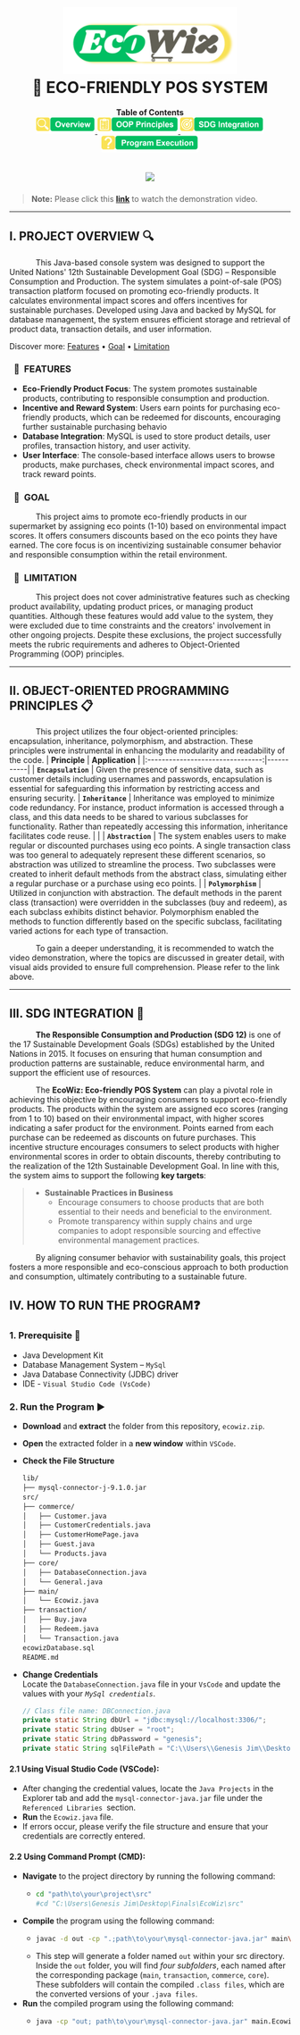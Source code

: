 <h1 align ="center">
  <br>
  <img src="images/logo.png" alt="icon" height="120" /img> 
  <br>
  <strong>
  🛒 ECO-FRIENDLY POS SYSTEM
  </strong>
  <br>
</h1>

<p align="center">
  <strong>
  Table of Contents
  </strong>
  <br>
  <a href="#i-project-overview">
    <img src="images/overview.png" alt="icon" height="30" >
  </a>
  <a href="#ii-object-oriented-programming-principles">
    <img src="images/principles.png" alt="icon" height="30" >
  </a>
  <a href="#iii-sdg-integration">
    <img src="images/integration.png" alt="icon" height="30" >
  </a>
  <a href="#iv-how-to-run-the-program">
    <img src="images/execution.png" alt="icon" height="30" >
  </a>
</p>

<h2 align = "center">
        <a href = "https://drive.google.com/drive/u/3/folders/1MlFnAPzaqlr_FCRhPzARKhxZGPCtOl6U">
        <img src = https://github.com/jimcsy/EcoWiz/blob/main/images/loop.gif>
        </a>
</h2>

> **Note:**
> Please click this <a href="https://drive.google.com/drive/u/3/folders/1MlFnAPzaqlr_FCRhPzARKhxZGPCtOl6U"><strong>link</strong></a> to watch the demonstration video.
___
## I. PROJECT OVERVIEW&nbsp;🔍
&nbsp;&nbsp;&nbsp;&nbsp;&nbsp;&nbsp;&nbsp;&nbsp;&nbsp;&nbsp;&nbsp;&nbsp;This Java-based console system was designed to support the United Nations' 12th Sustainable Development Goal (SDG) – Responsible Consumption and Production. The system simulates a point-of-sale (POS) transaction platform focused on promoting eco-friendly products. It calculates environmental impact scores and offers incentives for sustainable purchases. Developed using Java and backed by MySQL for database management, the system ensures efficient storage and retrieval of product data, transaction details, and user information.

Discover more: [Features](#features) • [Goal](#goal) • [Limitation](#limitation)

###  &nbsp;&nbsp;🔑&nbsp;&nbsp;**FEATURES**
- **Eco-Friendly Product Focus**: The system promotes sustainable products, contributing to responsible consumption and production.
- **Incentive and Reward System**: Users earn points for purchasing eco-friendly products, which can be redeemed for discounts, encouraging further sustainable purchasing behavio
- **Database Integration**: MySQL is used to store product details, user profiles, transaction history, and user activity.
- **User Interface**: The console-based interface allows users to browse products, make purchases, check environmental impact scores, and track reward points.

###   &nbsp;&nbsp;🥅&nbsp;&nbsp;**GOAL**
&nbsp;&nbsp;&nbsp;&nbsp;&nbsp;&nbsp;&nbsp;&nbsp;&nbsp;&nbsp;&nbsp;&nbsp;This project aims to promote eco-friendly products in our supermarket by assigning eco points (1-10) based on environmental impact scores. It offers consumers discounts based on the eco points they have earned. The core focus is on incentivizing sustainable consumer behavior and responsible consumption within the retail environment.

###   &nbsp;&nbsp;🚧&nbsp;&nbsp;**LIMITATION**
&nbsp;&nbsp;&nbsp;&nbsp;&nbsp;&nbsp;&nbsp;&nbsp;&nbsp;&nbsp;&nbsp;&nbsp;This project does not cover administrative features such as checking product availability, updating product prices, or managing product quantities. Although these features would add value to the system, they were excluded due to time constraints and the creators' involvement in other ongoing projects. Despite these exclusions, the project successfully meets the rubric requirements and adheres to Object-Oriented Programming (OOP) principles.
___
## II. OBJECT-ORIENTED PROGRAMMING PRINCIPLES&nbsp;📋
&nbsp;&nbsp;&nbsp;&nbsp;&nbsp;&nbsp;&nbsp;&nbsp;&nbsp;&nbsp;&nbsp;&nbsp;This project utilizes the four object-oriented principles: encapsulation, inheritance, polymorphism, and abstraction. These principles were instrumental in enhancing the modularity and readability of the code.
| **Principle**    | **Application**  |
|:--------------------------------:|-----------|
| **`Encapsulation`**       | Given the presence of sensitive data, such as customer details including usernames and passwords, encapsulation is essential for safeguarding this information by restricting access and ensuring security.
| **`Inheritance`**     | Inheritance was employed to minimize code redundancy. For instance, product information is accessed through a class, and this data needs to be shared to various subclasses for functionality. Rather than repeatedly accessing this information, inheritance facilitates code reuse.   |  |
| **`Abstraction`**          | The system enables users to make regular or discounted purchases using eco points. A single transaction class was too general to adequately represent these different scenarios, so abstraction was utilized to streamline the process. Two subclasses were created to inherit default methods from the abstract class, simulating either a regular purchase or a purchase using eco points.    |
| **`Polymorphism`**      | Utilized in conjunction with abstraction. The default methods in the parent class (transaction) were overridden in the subclasses (buy and redeem), as each subclass exhibits distinct behavior. Polymorphism enabled the methods to function differently based on the specific subclass, facilitating varied actions for each type of transaction.

&nbsp;&nbsp;&nbsp;&nbsp;&nbsp;&nbsp;&nbsp;&nbsp;&nbsp;&nbsp;&nbsp;&nbsp;To gain a deeper understanding, it is recommended to watch the video demonstration, where the topics are discussed in greater detail, with visual aids provided to ensure full comprehension. Please refer to the link above.
___
## III. SDG INTEGRATION&nbsp;🎯
&nbsp;&nbsp;&nbsp;&nbsp;&nbsp;&nbsp;&nbsp;&nbsp;&nbsp;&nbsp;&nbsp;&nbsp;**The Responsible Consumption and Production (SDG 12)** is one of the 17 Sustainable Development Goals (SDGs) established by the United Nations in 2015. It focuses on ensuring that human consumption and production patterns are sustainable, reduce environmental harm, and support the efficient use of resources.

&nbsp;&nbsp;&nbsp;&nbsp;&nbsp;&nbsp;&nbsp;&nbsp;&nbsp;&nbsp;&nbsp;&nbsp;The **EcoWiz: Eco-friendly POS System** can play a pivotal role in achieving this objective by encouraging consumers to support eco-friendly products. The products within the system are assigned eco scores (ranging from 1 to 10) based on their environmental impact, with higher scores indicating a safer product for the environment. Points earned from each purchase can be redeemed as discounts on future purchases. This incentive structure encourages consumers to select products with higher environmental scores in order to obtain discounts, thereby contributing to the realization of the 12th Sustainable Development Goal. In line with this, the system aims to support the following **key targets**:

> + **Sustainable Practices in Business**
>    + Encourage consumers to choose products that are both essential to their needs and beneficial to the environment.
>    + Promote transparency within supply chains and urge companies to adopt responsible sourcing and effective environmental management practices.

&nbsp;&nbsp;&nbsp;&nbsp;&nbsp;&nbsp;&nbsp;&nbsp;&nbsp;&nbsp;&nbsp;&nbsp;By aligning consumer behavior with sustainability goals, this project fosters a more responsible and eco-conscious approach to both production and consumption, ultimately contributing to a sustainable future.


## IV. HOW TO RUN THE PROGRAM❓

### 1. **Prerequisite**&nbsp;🧩
  + Java Development Kit
  + Database Management System – `MySql`
  + Java Database Connectivity (JDBC) driver
  + IDE - `Visual Studio Code (VsCode)`


### 2. **Run the Program**&nbsp;▶️ 
- **Download** and **extract** the folder from this repository, `ecowiz.zip`.
- **Open** the extracted folder in a **new window** within `VSCode`.
- **Check the File Structure**
  ```bash
  lib/
  ├── mysql-connector-j-9.1.0.jar
  src/
  ├── commerce/
  │   ├── Customer.java
  │   ├── CustomerCredentials.java
  │   ├── CustomerHomePage.java
  │   ├── Guest.java
  │   └── Products.java
  ├── core/
  │   ├── DatabaseConnection.java
  │   └── General.java
  ├── main/
  │   └── Ecowiz.java
  ├── transaction/
  │   ├── Buy.java
  │   ├── Redeem.java
  │   └── Transaction.java
  ecowizDatabase.sql
  README.md
  ```

- **Change Credentials** <br>
Locate the `DatabaseConnection.java` file in your `VsCode` and update the values with your *`MySql credentials`*.

  ```java
  // Class file name: DBConnection.java
  private static String dbUrl = "jdbc:mysql://localhost:3306/";
  private static String dbUser = "root";
  private static String dbPassword = "genesis";  
  private static String sqlFilePath = "C:\\Users\\Genesis Jim\\Desktop\\OOP_Finals - Copy (2)\\ecowizDatabase.sql"; 
  ```
#### 2.1 **Using Visual Studio Code (VSCode):**
  - After changing the credential values, locate the `Java Projects` in the Explorer tab and add the `mysql-connector-java.jar` file under the `Referenced Libraries `section.
  - **Run** the `Ecowiz.java` file.
  - If errors occur, please verify the file structure and ensure that your credentials are correctly entered.

#### 2.2 Using Command Prompt (CMD):
- **Navigate** to the project directory by running the following command:
  - ```bash
    cd "path\to\your\project\src"
    #cd "C:\Users\Genesis Jim\Desktop\Finals\EcoWiz\src"
    ```
- **Compile** the program using the following command:
  - ```bash
    javac -d out -cp ".;path\to\your\mysql-connector-java.jar" main\*.java transaction\*.java commerce\*.java core\*.java

    ```
  - This step will generate a folder named `out` within your src directory. Inside the `out` folder, you will find *four subfolders*, each named after the corresponding package (`main`, `transaction`, `commerce`, `core`). These subfolders will contain the compiled `.class files`, which are the converted versions of your `.java files`.
-  **Run** the compiled program using the following command:
    - ```bash
      java -cp "out; path\to\your\mysql-connector-java.jar" main.Ecowiz
      ```




